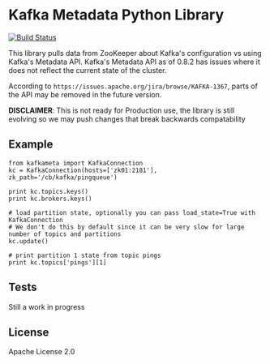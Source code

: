 Kafka Metadata Python Library
=============================
[![Build Status](https://travis-ci.org/chartbeat-labs/kafkameta.svg?branch=master)](https://travis-ci.org/chartbeat-labs/kafkameta)

This library pulls data from ZooKeeper about Kafka's configuration vs using Kafka's Metadata API.
Kafka's Metadata API as of 0.8.2 has issues where it does not reflect the current state of the cluster.

According to `https://issues.apache.org/jira/browse/KAFKA-1367`, parts of the API may be removed in the future version.

**DISCLAIMER**: This is not ready for Production use, the library is still evolving so we may push changes that break backwards compatability

Example
-------
```
from kafkameta import KafkaConnection
kc = KafkaConnection(hosts=['zk01:2181'], zk_path='/cb/kafka/pingqueue')

print kc.topics.keys()
print kc.brokers.keys()

# load partition state, optionally you can pass load_state=True with KafkaConnection
# We don't do this by default since it can be very slow for large number of topics and partitions
kc.update()

# print partition 1 state from topic pings
print kc.topics['pings'][1]
```

Tests
-----
Still a work in progress

License
-----------
Apache License 2.0


